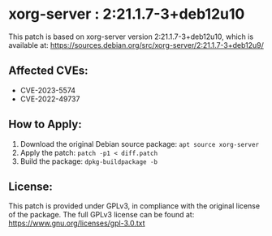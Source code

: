 # xorg-server : 2:21.1.7-3+deb12u10

This patch is based on xorg-server version 2:21.1.7-3+deb12u10, which is available at:
https://sources.debian.org/src/xorg-server/2:21.1.7-3+deb12u9/

## Affected CVEs:
- CVE-2023-5574
- CVE-2022-49737

## How to Apply:
1. Download the original Debian source package: `apt source xorg-server`
2. Apply the patch: `patch -p1 < diff.patch`
3. Build the package: `dpkg-buildpackage -b`

## License:
This patch is provided under GPLv3, in compliance with the original license of the package.
The full GPLv3 license can be found at: https://www.gnu.org/licenses/gpl-3.0.txt
